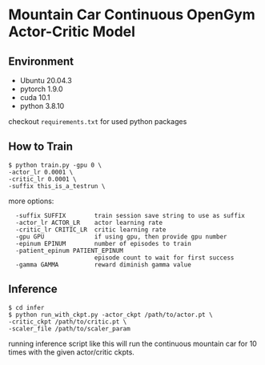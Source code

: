 # Mountain Car Continuous OpenGym Actor-Critic Model


## Environment

- Ubuntu 20.04.3
- pytorch 1.9.0
- cuda 10.1
- python 3.8.10

checkout `requirements.txt` for used python packages

## How to Train 


```
$ python train.py -gpu 0 \
-actor_lr 0.0001 \ 
-critic_lr 0.0001 \
-suffix this_is_a_testrun \
```

more options: 
```
  -suffix SUFFIX        train session save string to use as suffix
  -actor_lr ACTOR_LR    actor learning rate
  -critic_lr CRITIC_LR  critic learning rate
  -gpu GPU              if using gpu, then provide gpu number
  -epinum EPINUM        number of episodes to train
  -patient_epinum PATIENT_EPINUM
                        episode count to wait for first success
  -gamma GAMMA          reward diminish gamma value
```

## Inference

```
$ cd infer 
$ python run_with_ckpt.py -actor_ckpt /path/to/actor.pt \
-critic_ckpt /path/to/critic.pt \
-scaler_file /path/to/scaler_param
```

running inference script like this will run the continuous mountain car for 10 times with the given actor/critic ckpts.

